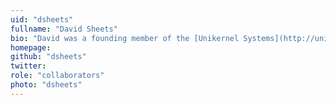 ```yaml
---
uid: "dsheets"
fullname: "David Sheets"
bio: "David was a founding member of the [Unikernel Systems](http://unikernel.com/) team and is now a developer at [Docker](https://www.docker.com/)."
homepage:
github: "dsheets"
twitter:
role: "collaborators"
photo: "dsheets"
---
```

